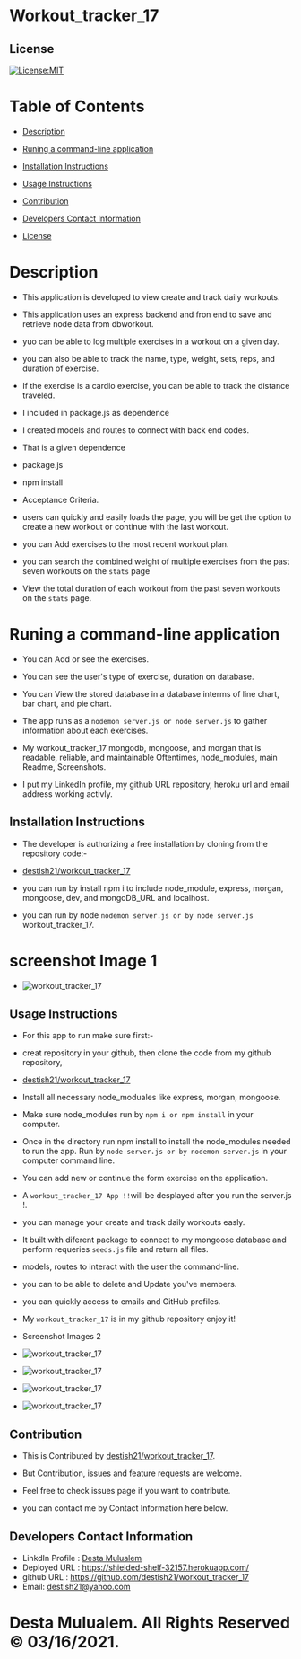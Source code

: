 
 # Workout_tracker_17


   ## License
   [![License:MIT](https://img.shields.io/badge/License-MIT-yellow.svg)](https://opensource.org/licenses/MIT)

   # Table of Contents

   * [Description](#Description)

   * [Runing a command-line application ](#Runing-a-command-line-application) 

   * [Installation Instructions](#installation-instructions)
  
   * [Usage Instructions](#usage-instructions)
  
   * [Contribution](#Contribution)
  
   * [Developers Contact Information](#Developers-Contact-Information)

   * [License](#license)

   # Description

   * This application is developed to view create and track daily workouts.
   * This application uses an express backend and fron end to save and retrieve node data from dbworkout. 
   * yuo can be able to log multiple exercises in a workout on a given day.
   * you can also be able to track the name, type,   weight, sets, reps, and duration of exercise. 
   * If the exercise is a cardio exercise, you can be able to track the distance traveled.
   * I included in package.js as dependence
   * I created models and routes to connect with back end codes.

   * That is a given dependence
   * package.js

   * npm install 
   
   * Acceptance Criteria.

   * users can quickly and easily loads the page, you will be get the option to create a new workout or continue with the last workout.

   * you can Add exercises to the most recent workout plan. 

   * you can search the combined weight of multiple exercises from the past seven workouts on the `stats` page

   * View the total duration of each workout from the past seven workouts on the `stats` page.

   #  Runing a command-line application 

   * You can Add or see the exercises.
   
   * You can  see the user's type of exercise, duration on database.
 
   * You can View the stored database in a database interms of line chart, bar chart, and pie chart.

   * The app runs as a `nodemon server.js or node server.js` to gather information about each exercises. 

   * My workout_tracker_17 mongodb, mongoose, and morgan that is readable, reliable, and maintainable Oftentimes, node_modules,  main Readme, Screenshots.

   * I put my LinkedIn profile, my github URL repository, heroku url and email address working activly.

   ## Installation Instructions

   * The developer is authorizing a free installation by cloning from the repository code:- 

   * [destish21/workout_tracker_17](https://github.com/destish21/workout_tracker_17)

   * you can run by install npm i to include node_module, express, morgan, mongoose, dev, and mongoDB_URL and localhost.

   * you can run by node `nodemon server.js or by node server.js` workout_tracker_17.

   # screenshot Image 1
   * ![workout_tracker_17](./public/assets/images/page1.png)

   ## Usage Instructions

   * For this app to run make sure first:-

   * creat repository in your github, then clone the code from my github repository,

   * [destish21/workout_tracker_17](https://github.com/destish21/workout_tracker_17)

   * Install all necessary  node_moduales like express, morgan, mongoose.

   * Make sure node_modules run by `npm i or npm install`
     in your computer.

   * Once in the directory run npm install to install the node_modules needed to run the app.
    Run by  `node server.js or by nodemon server.js` in your computer command line.

   * You can add new or continue the form exercise on the application.

   * A `workout_tracker_17
     App !!`will be desplayed after you run the server.js !. 

   * you can manage your create and track daily workouts easly.

   * It built with diferent package to connect to my mongoose database and perform requeries `seeds.js` file and return all files.

   * models, routes to interact with the user the command-line.

   * you can to be able to delete and Update  you've members.

   * you can  quickly access to emails and GitHub profiles.

   * My `workout_tracker_17`
    is in my github repository enjoy it!
   * Screenshot Images 2
 
   * ![workout_tracker_17](./public/assets/images/Cardio.png)
   * ![workout_tracker_17](./public/assets/images/Resis.png)
   * ![workout_tracker_17](./public/assets/images/TotalRe.png)
   * ![workout_tracker_17](./public/assets/images/pieChart.png)
 
   ## Contribution

   * This is Contributed by [destish21/workout_tracker_17](https://github.com/destish21/workout_tracker_17). 
   
   * But Contribution, issues and feature requests are welcome.
   * Feel free to check issues page if you want to contribute. 
   * you can contact me by Contact Information here below.

   ## Developers Contact Information
   * LinkdIn Profile : [Desta Mulualem](https://www.linkedin.com/in/desta-mulualem-6718b1203/)
   * Deployed URL : https://shielded-shelf-32157.herokuapp.com/
   * github URL :  https://github.com/destish21/workout_tracker_17
   * Email: destish21@yahoo.com
   
   # Desta Mulualem. All Rights Reserved © 03/16/2021.
